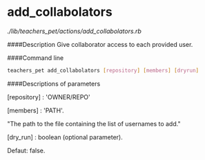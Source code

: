 # add_collabolators

*./lib/teachers_pet/actions/add_collabolators.rb*

####Description
Give collaborator access to each provided user.

####Command line
```bash
teachers_pet add_collabolators [repository] [members] [dryrun]
```
####Descriptions of parameters

[repository] : 'OWNER/REPO'

[members] : 'PATH'.

"The path to the file containing the list of usernames to add."

[dry_run] : boolean (optional parameter).

Defaut: false.